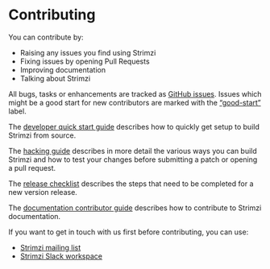 # Contributing

You can contribute by:

* Raising any issues you find using Strimzi
* Fixing issues by opening Pull Requests
* Improving documentation
* Talking about Strimzi

All bugs, tasks or enhancements are tracked as [GitHub issues][issues]. Issues which might be a good start for new contributors are marked with the [“good-start”][newbie-issues] label.

The [developer quick start guide][dev-quick-start] describes how to quickly get setup to build Strimzi from source.

The [hacking guide][hacking-guide] describes in more detail the various ways you can build Strimzi and how to test your changes before submitting a patch or opening a pull request.

The [release checklist][release-list] describes the steps that need to be completed for a new version release.

The [documentation contributor guide][doc-contrib-guide] describes how to contribute to Strimzi documentation.

If you want to get in touch with us first before contributing, you can use:

* [Strimzi mailing list][mailinglist]
* [Strimzi Slack workspace][slack]

[issues]: https://github.com/strimzi/strimzi-kafka-operator/issues
[newbie-issues]: https://github.com/strimzi/strimzi-kafka-operator/labels/good-start
[hacking-guide]: https://github.com/strimzi/strimzi-kafka-operator/blob/master/HACKING.md
[dev-quick-start]: https://github.com/strimzi/strimzi-kafka-operator/blob/master/DEV_QUICK_START.md
[release-list]: https://github.com/strimzi/strimzi-kafka-operator/blob/master/RELEASE.md
[doc-contrib-guide]: https://strimzi.io/contributing/guide/
[mailinglist]: https://www.redhat.com/mailman/listinfo/strimzi 
[slack]: https://join.slack.com/t/strimzi/shared_invite/enQtMzU2Mjk3NTgxMzE5LTYyMTUwMGNlMDQwMzBhOGI4YmY4MjhiMDgyNjA5OTk2MTFiYjc4M2Q3NGU1YTFjOWRiMzM2NGMwNDUwMjBlNDY
